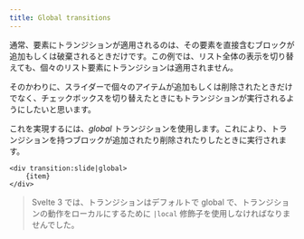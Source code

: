 ```yaml
---
title: Global transitions
---
```


通常、要素にトランジションが適用されるのは、その要素を直接含むブロックが追加もしくは破棄されるときだけです。この例では、リスト全体の表示を切り替えても、個々のリスト要素にトランジションは適用されません。

そのかわりに、スライダーで個々のアイテムが追加もしくは削除されたときだけでなく、チェックボックスを切り替えたときにもトランジションが実行されるようにしたいと思います。

これを実現するには、_global_ トランジションを使用します。これにより、トランジションを持つブロックが追加されたり削除されたりしたときに実行されます。

```svelte
<div transition:slide|global>
	{item}
</div>
```

> Svelte 3 では、トランジションはデフォルトで global で、トランジションの動作をローカルにするために `|local` 修飾子を使用しなければなりませんでした。
